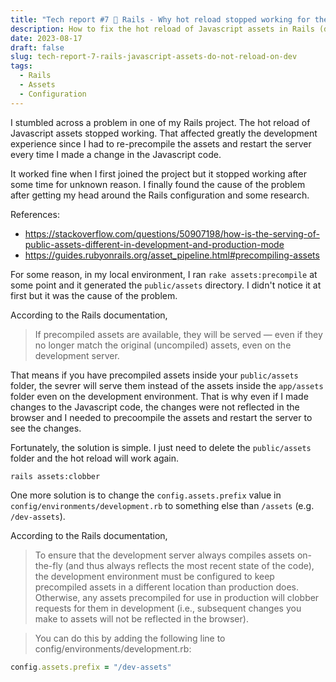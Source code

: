 ```yaml
---
title: "Tech report #7 🔖 Rails - Why hot reload stopped working for the Javascript of my Rails application"
description: How to fix the hot reload of Javascript assets in Rails (development environment)
date: 2023-08-17
draft: false
slug: tech-report-7-rails-javascript-assets-do-not-reload-on-dev
tags:
  - Rails
  - Assets
  - Configuration
---
```


I stumbled across a problem in one of my Rails project. The hot reload of Javascript assets stopped working.
That affected greatly the development experience since I had to re-precompile the assets and restart the server every time I made a change in the Javascript code.

It worked fine when I first joined the project but it stopped working after some time for unknown reason.
I finally found the cause of the problem after getting my head around the Rails configuration and some research.

References:
- https://stackoverflow.com/questions/50907198/how-is-the-serving-of-public-assets-different-in-development-and-production-mode
- https://guides.rubyonrails.org/asset_pipeline.html#precompiling-assets

For some reason, in my local environment, I ran `rake assets:precompile` at some point and it generated the `public/assets` directory.
I didn't notice it at first but it was the cause of the problem.

According to the Rails documentation,
> If precompiled assets are available, they will be served — even if they no longer match the original (uncompiled) assets, even on the development server.

That means if you have precompiled assets inside your `public/assets` folder, the sevrer will serve them instead of the assets inside the `app/assets` folder even on the development environment. That is why even if I made changes to the Javascript code, the changes were not reflected in the browser and I needed to precoompile the assets and restart the server to see the changes.

Fortunately, the solution is simple. I just need to delete the `public/assets` folder and the hot reload will work again.

```shell
rails assets:clobber
```

One more solution is to change the `config.assets.prefix` value in `config/environments/development.rb` to something else than `/assets` (e.g. `/dev-assets`).

According to the Rails documentation,
> To ensure that the development server always compiles assets on-the-fly (and thus always reflects the most recent state of the code), the development environment must be configured to keep precompiled assets in a different location than production does. Otherwise, any assets precompiled for use in production will clobber requests for them in development (i.e., subsequent changes you make to assets will not be reflected in the browser).

> You can do this by adding the following line to config/environments/development.rb:

```ruby
config.assets.prefix = "/dev-assets"
```
